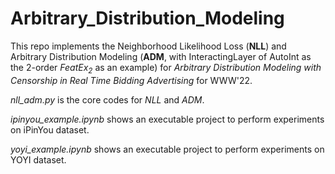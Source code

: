 # Arbitrary_Distribution_Modeling

This repo implements the Neighborhood Likelihood Loss (**NLL**) and Arbitrary Distribution Modeling (**ADM**, with InteractingLayer of AutoInt as the 2-order *FeatEx<sub>2</sub>* as an example) for *Arbitrary Distribution Modeling with Censorship in Real Time Bidding Advertising* for WWW'22.

*nll_adm.py* is the core codes for *NLL* and *ADM*.

*ipinyou_example.ipynb* shows an executable project to perform experiments on iPinYou dataset.

*yoyi_example.ipynb* shows an executable project to perform experiments on YOYI dataset.
